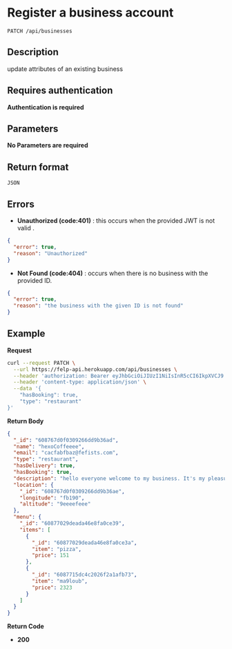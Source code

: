 # Register a business account

    PATCH /api/businesses

## Description

update attributes of an existing business

## Requires authentication

**Authentication is required**

## Parameters

**No Parameters are required**

## Return format

```
JSON
```

## Errors

- **Unauthorized (code:401)** : this occurs when the provided JWT is not valid .

```json
{
  "error": true,
  "reason": "Unauthorized"
}
```

- **Not Found (code:404)** : occurs when there is no business with the provided ID.

```json
{
  "error": true,
  "reason": "the business with the given ID is not found"
}
```

## Example

**Request**

```bash
curl --request PATCH \
  --url https://felp-api.herokuapp.com/api/businesses \
  --header 'authorization: Bearer eyJhbGciOiJIUzI1NiIsInR5cCI6IkpXVCJ9.eyJpZCI6IjYwODc2N2QwZjAzMDkyNjZkZDliMzZhZCIsImlzQnVzaW5lc3NBY2NvdW50Ijp0cnVlLCJpYXQiOjE2MTk0ODY2NzJ9.UrrW_e73HT7uoDshT8akNvK9x2QkssCkwctwY_b5Wnw' \
  --header 'content-type: application/json' \
  --data '{
	"hasBooking": true,
	"type": "restaurant"
}'
```

**Return Body**

```json
{
  "_id": "608767d0f0309266dd9b36ad",
  "name": "hexoCoffeeee",
  "email": "cacfabfbaz@fefists.com",
  "type": "restaurant",
  "hasDelivery": true,
  "hasBooking": true,
  "description": "hello everyone welcome to my business. It's my pleasure to serve you !",
  "location": {
    "_id": "608767d0f0309266dd9b36ae",
    "longitude": "fb190",
    "altitude": "9eeeefeee"
  },
  "menu": {
    "_id": "60877029deada46e8fa0ce39",
    "items": [
      {
        "_id": "60877029deada46e8fa0ce3a",
        "item": "pizza",
        "price": 151
      },
      {
        "_id": "6087715dc4c2026f2a1afb73",
        "item": "ma9loub",
        "price": 2323
      }
    ]
  }
}
```

**Return Code**

- **200**
